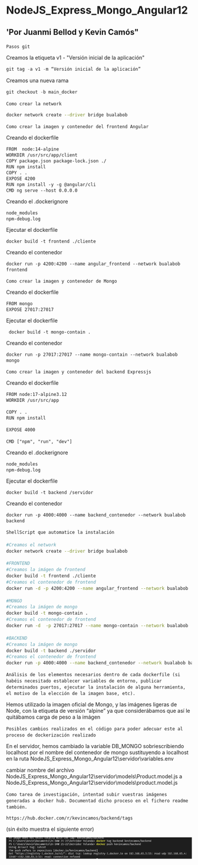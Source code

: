 ﻿# NodeJS_Express_Mongo_Angular12

## 'Por Juanmi Bellod y Kevin Camós"

`Pasos git`

Creamos la etiqueta v1 - "Versión inicial de la aplicación"

```s
git tag -a v1 -m “Versión inicial de la aplicación”
```

Creamos una nueva rama

```s
git checkout -b main_docker
```

`Como crear la network`

```sh
docker network create --driver bridge bualabob
```

`Como crear la imagen y contenedor del frontend Angular`

Creando el dockerfile

```docker
FROM  node:14-alpine
WORKDIR /usr/src/app/client
COPY package.json package-lock.json ./
RUN npm install
COPY . .
EXPOSE 4200
RUN npm install -y -g @angular/cli
CMD ng serve --host 0.0.0.0
```

Creando el .dockerignore

```docker
node_modules
npm-debug.log
```

Ejecutar el dockerfile

```docker
docker build -t frontend ./cliente
```

Creando el contenedor

```docker
docker run -p 4200:4200 --name angular_frontend --network bualabob  frontend
```

`Como crear la imagen y contenedor de Mongo`

Creando el dockerfile

```docker
FROM mongo
EXPOSE 27017:27017
```

Ejecutar el dockerfile

```docker
 docker build -t mongo-contain .
```

Creando el contenedor

```docker
docker run -p 27017:27017 --name mongo-contain --network bualabob  mongo
```

`Como crear la imagen y contenedor del backend Expressjs`

Creando el dockerfile

```docker
FROM node:17-alpine3.12
WORKDIR /usr/src/app

COPY . .
RUN npm install

EXPOSE 4000

CMD ["npm", "run", "dev"]
```

Creando el .dockerignore
```docker
node_modules
npm-debug.log
```

Ejecutar el dockerfile

```docker
docker build -t backend /servidor
```

Creando el contenedor

```docker
docker run -p 4000:4000 --name backend_contenedor --network bualabob backend
```

`ShellScript que automatice la instalación`

```sh
#Creamos el network
docker network create --driver bridge bualabob

#FRONTEND
#Creamos la imágen de frontend
docker build -t frontend ./cliente
#Creamos el contenedor de frontend
docker run -d -p 4200:4200 --name angular_frontend --network bualabob  frontend

#MONGO
#Creamos la imágen de mongo
docker build -t mongo-contain .
#Creamos el contenedor de frontend
docker run -d  -p 27017:27017 --name mongo-contain --network bualabob  mongo

#BACKEND
#Creamos la imágen de mongo
docker build -t backend ./servidor
#Creamos el contenedor de frontend
docker run -p 4000:4000 --name backend_contenedor --network bualabob backend
```


`Análisis de los elementos necesarios dentro de cada dockerfile (si habéis necesitado establecer variables de entorno, publicar determinados puertos, ejecutar la instalación de alguna herramienta, el motivo de la elección de la imagen base, etc).`

Hemos utilizado la imagen oficial de Mongo, y las imágenes ligeras de Node, con la etiqueta de versión “alpine” ya que considerábamos que así le quitábamos carga de peso a la imágen


`Posibles cambios realizados en el código para poder adecuar este al proceso de dockerización realizado`

En el servidor, hemos cambiado la variable DB_MONGO sobriescribiendo localhost por el nombre del contenedor de mongo sustituyendo a localhost en la ruta NodeJS_Express_Mongo_Angular12\servidor\variables.env


cambiar nombre del archivo NodeJS_Express_Mongo_Angular12\servidor\models\Product.model.js a
NodeJS_Express_Mongo_Angular12\servidor\models\product.model.js



`Como tarea de investigación, intentad subir vuestras imágenes generadas a docker hub. Documentad dicho proceso en el fichero readme también.`

```
https://hub.docker.com/r/kevincamos/backend/tags 
```
(sin éxito muestra el siguiente error)

<img src="img/notfound-dockerhub.png"  with="500" height="auto">
